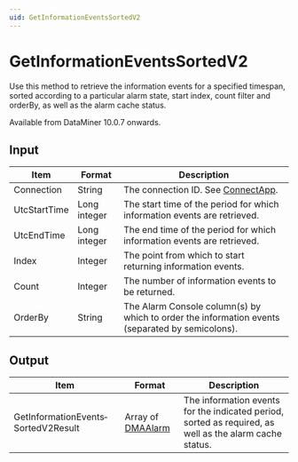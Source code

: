 ```yaml
---
uid: GetInformationEventsSortedV2
---
```


# GetInformationEventsSortedV2

Use this method to retrieve the information events for a specified timespan, sorted according to a particular alarm state, start index, count filter and orderBy, as well as the alarm cache status.

Available from DataMiner 10.0.7 onwards.

## Input

| Item         | Format       | Description                                                                                     |
|--------------|--------------|-------------------------------------------------------------------------------------------------|
| Connection   | String       | The connection ID. See [ConnectApp](xref:ConnectApp).                                           |
| UtcStartTime | Long integer | The start time of the period for which information events are retrieved.                        |
| UtcEndTime   | Long integer | The end time of the period for which information events are retrieved.                          |
| Index        | Integer      | The point from which to start returning information events.                                     |
| Count        | Integer      | The number of information events to be returned.                                                |
| OrderBy      | String       | The Alarm Console column(s) by which to order the information events (separated by semicolons). |

## Output

| Item | Format | Description |
|--|--|--|
| GetInformationEvents­SortedV2Result | Array of [DMAAlarm](xref:DMAAlarm) | The information events for the indicated period, sorted as required, as well as the alarm cache status. |
